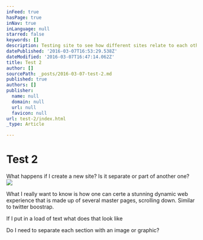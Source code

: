 ```yaml
---
inFeed: true
hasPage: true
inNav: true
inLanguage: null
starred: false
keywords: []
description: Testing site to see how different sites relate to each other
datePublished: '2016-03-07T16:53:29.538Z'
dateModified: '2016-03-07T16:47:14.062Z'
title: Test 2
author: []
sourcePath: _posts/2016-03-07-test-2.md
published: true
authors: []
publisher:
  name: null
  domain: null
  url: null
  favicon: null
url: test-2/index.html
_type: Article

---
```

# Test 2

What happens if I create a new site?  Is it separate or part of another one?
![](https://the-grid-user-content.s3-us-west-2.amazonaws.com/c3d87d4f-6fc9-433f-afd1-94cb97804da3.jpg)

What I really want to know is how one can certe a stunning dynamic web experience that is made up of several master pages, scrolling down. Similar to twitter boostrap.

If I put in a load of text what does that look like

Do I need to separate each section with an image or graphic?